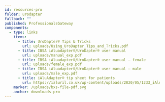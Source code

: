 ```yaml
---
id: resources-pro
folder: urodapter
fallback: ""
published: ProfessionalsGateway
components:
  - type: links
    items:
      - title: UroDapter® Tips & Tricks
        url: uploads/Using_UroDapter_Tips_and_Tricks.pdf
      - title: IBSA iAluadapter®/UroDapter® user manual
        url: uploads/manual_exp.pdf
      - title: IBSA iAluadapter®/UroDapter® user manual – female
        url: uploads/female_exp.pdf
      - title: IBSA iAluadapter®/UroDapter® user manual – male
        url: uploads/male_exp.pdf
      - title: iAluAdapter® tip sheet for patients
        url: https://ialuril.co.uk/wp-content/uploads/2020/05/1233_iAluradapterTipSheetPatients_St03.pdf
    marker: /uploads/bxs-file-pdf.svg
    anchor: downloads-pro
---
```

